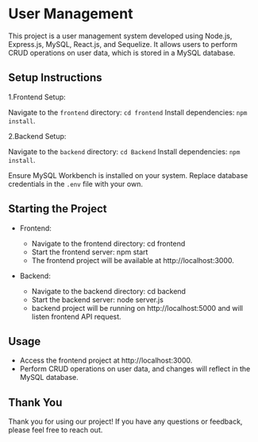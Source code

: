 
# User Management

This project is a user management system developed using Node.js, Express.js, MySQL, React.js, and Sequelize. It allows users to perform CRUD operations on user data, which is stored in a MySQL database.



## Setup Instructions

1.Frontend Setup:

  Navigate to the `frontend` directory: `cd frontend`
  Install dependencies: `npm install`.

2.Backend Setup:

  Navigate to the `backend` directory: `cd Backend`
  Install dependencies: `npm install`.

  Ensure MySQL Workbench is installed on your system.
  Replace database credentials in the `.env` file with your own.
## Starting the Project

- Frontend:
  - Navigate to the frontend directory: cd frontend
  - Start the frontend server: npm start
  - The frontend project will be available at http://localhost:3000.

- Backend:
  - Navigate to the backend directory: cd backend
  - Start the backend server: node server.js
  - backend project will be running on http://localhost:5000 and will listen frontend API request.
## Usage
- Access the frontend project at http://localhost:3000.
- Perform CRUD operations on user data, and changes will reflect in the MySQL database.
## Thank You
Thank you for using our project! If you have any questions or feedback, please feel free to reach out.
